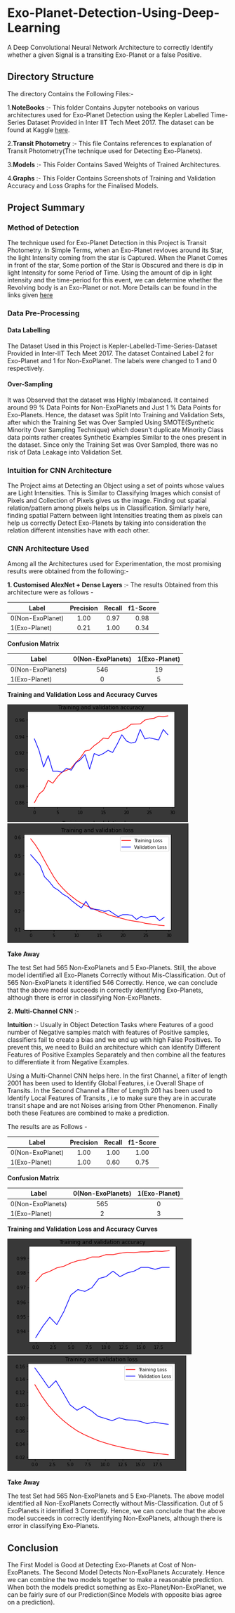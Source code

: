 # Exo-Planet-Detection-Using-Deep-Learning
A Deep Convolutional Neural Network Architecture to correctly Identify whether a given Signal is a transiting Exo-Planet or a false Positive.

## Directory Structure
 
The directory Contains the Following Files:-

1.**NoteBooks** :- This folder Contains Jupyter notebooks on various architectures used for Exo-Planet Detection using the Kepler Labelled Time-Series Dataset Provided in Inter IIT Tech Meet 2017. The dataset can be found at Kaggle [here](https://www.kaggle.com/keplersmachines/kepler-labelled-time-series-data/tasks).

2.**Transit Photometry** :- This file Contains references to explanation of Transit Photometry(The technique used for Detecting Exo-Planets).

3.**Models** :- This Folder Contains Saved Weights of Trained Architectures.

4.**Graphs** :- This Folder Contains Screenshots of Training and Validation Accuracy and Loss Graphs for the Finalised Models.

## Project Summary

### Method of Detection

The technique used for Exo-Planet Detection in this Project is Transit Photometry. In Simple Terms, when an Exo-Planet revloves around its Star, the light Intensity coming from the star is Captured. When the Planet Comes in front of the star, Some portion of the Star is Obscured and there is dip in light Intensity for some Period of Time. Using the amount of dip in light intensity and the time-period for this event, we can determine whether the Revolving body is an Exo-Planet or not. More Details can be found in the links given [here](https://github.com/omkaranustoop/Exo-Planet-Detection-Using-Deep-Learning/blob/master/Transit%20Photometry)

### Data Pre-Processing

#### Data Labelling

The Dataset Used in this Project is Kepler-Labelled-Time-Series-Dataset Provided in Inter-IIT Tech Meet 2017. The dataset Contained Label 2 for Exo-Planet and 1 for Non-ExoPlanet. The labels were changed to 1 and 0 respectively. 

#### Over-Sampling

It was Observed that the dataset was Highly Imbalanced. It contained around 99 % Data Points for Non-ExoPlanets and Just 1 % Data Points for Exo-Planets. Hence, the dataset was Split Into Training and Validation Sets, after which the Training Set was Over Sampled Using SMOTE(Synthetic Minority Over Sampling Technique) which doesn't duplicate Minority Class data points rather creates Synthetic Examples Similar to the ones present in the dataset. Since only the Training Set was Over Sampled, there was no risk of Data Leakage into Validation Set.

### Intuition for CNN Architecture

The Project aims at Detecting an Object using a set of points whose values are Light Intensities. This is Similar to Classifying Images which consist of Pixels and Collection of Pixels gives us the image. Finding out spatial relation/pattern among pixels helps us in Classification. Similarly here, finding spatial Pattern between light Intensities treating them as pixels can help us correctly Detect Exo-Planets by taking into consideration the relation different intensities have with each other.

### CNN Architecture Used

Among all the Architectures used for Experimentation, the most promising results were obtained from the following:-

**1. Customised AlexNet + Dense Layers** :- The results Obtained from this architecture were as follows -

| Label                 | Precision         | Recall            | f1-Score          |
| -------------         |:-----------------:|:-----------------:|:-----------------:|
| 0(Non-ExoPlanet)      | 1.00              | 0.97              | 0.98              |
| 1(Exo-Planet)         | 0.21              | 1.00              | 0.34              |

**Confusion Matrix**

| Label                 | 0(Non-ExoPlanets) | 1(Exo-Planet)    |
| -------------         |:-----------------:|:-----------------:
| 0(Non-ExoPlanets)     | 546               | 19               |
| 1(Exo-Planet)         | 0                 | 5                |

**Training and Validation Loss and Accuracy Curves**

![](Graphs/Training_And_Validation_Accuracy_AlexNet.PNG)
![](Graphs/Training_And_validation_loss_AlexNet.PNG)

**Take Away**

The test Set had 565 Non-ExoPlanets and 5 Exo-Planets. Still, the above model identified all Exo-Planets Correctly without Mis-Classification. Out of 565 Non-ExoPlanets it identified 546 Correctly. Hence, we can conclude that the above model succeeds in correctly identifying Exo-Planets, although there is error in classifying Non-ExoPlanets.

**2. Multi-Channel CNN** :-

**Intuition** :- Usually in Object Detection Tasks where Features of a good number of Negative samples match with features of Positive samples, classifiers fail to create a bias and we end up with high False Positives. To prevent this, we need to Build an architecture which can Identify Different Features of Positive Examples Separately and then combine all the features to differentiate it from Negative Examples. 

Using a Multi-Channel CNN helps here. In the first Channel, a filter of length 2001 has been used to Identify Global Features, i.e Overall Shape of Transits. In the Second Channel a filter of Length 201 has been used to Identify Local Features of Transits , i.e to make sure they are in accurate transit shape and are not Noises arising from Other Phenomenon. Finally both these Features are combined to make a prediction.

The results are as Follows -


| Label                 | Precision         | Recall            | f1-Score          |
| -------------         |:-----------------:|:-----------------:|:-----------------:|
| 0(Non-ExoPlanet)      | 1.00              | 1.00              | 1.00              |
| 1(Exo-Planet)         | 1.00              | 0.60              | 0.75              |

**Confusion Matrix**

| Label                 | 0(Non-ExoPlanets) | 1(Exo-Planet)    |
| -------------         |:-----------------:|:-----------------:
| 0(Non-ExoPlanets)     | 565               | 0                |
| 1(Exo-Planet)         | 2                 | 3                |

**Training and Validation Loss and Accuracy Curves**

![](Graphs/Training_And_validation_Accuracy_Multi-Channel.PNG)
![](Graphs/Training_And_validation_Loss_Multi-Channel.PNG)

**Take Away**

The test Set had 565 Non-ExoPlanets and 5 Exo-Planets. The  above model identified all Non-ExoPlanets Correctly without Mis-Classification. Out of 5 ExoPlanets it identified 3 Correctly. Hence, we can conclude that the above model succeeds in correctly identifying Non-ExoPlanets, although there is error in classifying Exo-Planets.

## Conclusion

The First Model is Good at Detecting Exo-Planets at Cost of Non-ExoPlanets. The Second Model Detects Non-ExoPlanets Accurately. Hence we can combine the two models together to make a reasonable prediction. When both the models predict something as Exo-Planet/Non-ExoPlanet, we can be fairly sure of our Prediction(Since Models with opposite bias agree on a prediction).
